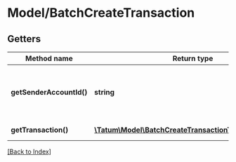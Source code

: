 # Model/BatchCreateTransaction

## Getters

Method name | Return type | Description | Notes
------------ | ------------- | ------------- | -------------
**getSenderAccountId()** | **string** | Internal sender account ID within Tatum platform |
**getTransaction()** | [**\Tatum\Model\BatchCreateTransactionTransactionInner[]**](BatchCreateTransactionTransactionInner.md) | Array of block seals. | [optional]

[[Back to Index]](../index.md)
